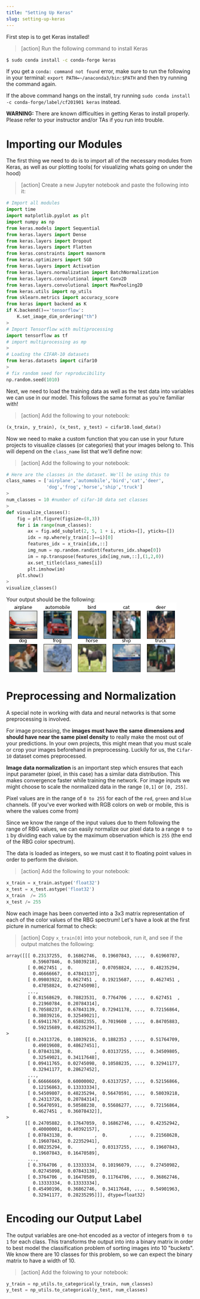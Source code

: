 ```yaml
---
title: "Setting Up Keras"
slug: setting-up-keras
---
```


First step is to get Keras installed!

>[action]
> Run the following command to install Keras
>
```bash
$ sudo conda install -c conda-forge keras
```

If you get a `conda: command not found` error, make sure to run the following in your terminal: `export PATH=~/anaconda3/bin:$PATH` and then try running the command again.

If the above command hangs on the install, try running `sudo conda install -c conda-forge/label/cf201901 keras` instead.

**WARNING:** There are known difficulties in getting Keras to install properly. Please refer to your instructor and/or TAs if you run into trouble.

# Importing our Modules

The first thing we need to do is to import all of the necessary modules from Keras, as well as our plotting tools( for visualizing whats going on under the hood)

>[action]
> Create a new Jupyter notebook and paste the following into it:
>
```python
# Import all modules
import time
import matplotlib.pyplot as plt
import numpy as np
from keras.models import Sequential
from keras.layers import Dense
from keras.layers import Dropout
from keras.layers import Flatten
from keras.constraints import maxnorm
from keras.optimizers import SGD
from keras.layers import Activation
from keras.layers.normalization import BatchNormalization
from keras.layers.convolutional import Conv2D
from keras.layers.convolutional import MaxPooling2D
from keras.utils import np_utils
from sklearn.metrics import accuracy_score
from keras import backend as K
if K.backend()=='tensorflow':
    K.set_image_dim_ordering("th")
>
# Import Tensorflow with multiprocessing
import tensorflow as tf
# import multiprocessing as mp
>
# Loading the CIFAR-10 datasets
from keras.datasets import cifar10
>
# fix random seed for reproducibility
np.random.seed(1010)
```

Next, we need to load the training data as well as the test data into variables we can use in our model. This follows the same format as you're familiar with!

>[action]
> Add the following to your notebook:
>
```python
(x_train, y_train), (x_test, y_test) = cifar10.load_data()
```

Now we need to make a custom function that you can use in your future projects to visualize classes (or categories) that your images belong to. This will depend on the `class_name` list that we'll define now:

>[action]
> Add the following to your notebook:
>
```python
# Here are the classes in the dataset. We'll be using this to
class_names = ['airplane','automobile','bird','cat','deer',
               'dog','frog','horse','ship','truck']
>
num_classes = 10 #number of cifar-10 data set classes
>
def visualize_classes():
    fig = plt.figure(figsize=(8,3))
    for i in range(num_classes):
        ax = fig.add_subplot(2, 5, 1 + i, xticks=[], yticks=[])
        idx = np.where(y_train[:]==i)[0]
        features_idx = x_train[idx,::]
        img_num = np.random.randint(features_idx.shape[0])
        im = np.transpose(features_idx[img_num,::],(1,2,0))
        ax.set_title(class_names[i])
        plt.imshow(im)
    plt.show()
>    
visualize_classes()
```

Your output should be the following:
![class viz](assets/class_viz.png)

# Preprocessing and Normalization

A special note in working with data and neural networks is that some preprocessing is involved.

For image processing, the **images must have the same dimensions and should have near the same pixel density** to really make the most out of your predictions. In your own projects, this might mean that you must scale or crop your images beforehand in preprocessing. Luckily for us, the `Cifar-10` dataset comes preprocessed.

**Image data normalization** is an important step which ensures that each input parameter (pixel, in this case) has a similar data distribution. This makes convergence faster while training the network. For image inputs we might choose to scale the normalized data in the range `[0,1]` or `[0, 255]`.

Pixel values are in the range of `0 to 255` for each of the `red`, `green` and `blue` channels. (If you've ever worked with RGB colors on web or mobile, this is where the values come from)

Since we know the range of the input values due to them following the range of RBG values, we can easily normalize our pixel data to a range `0 to 1` by dividing each value by the maximum observation which is `255` (the end of the RBG color spectrum).

The data is loaded as integers, so we must cast it to floating point values in order to perform the division.

>[action]
> Add the following to your notebook:
>
```python
x_train = x_train.astype('float32')
x_test = x_test.astype('float32')
x_train  /= 255
x_test /= 255
```

Now each image has been converted into a 3x3 matrix representation of each of the color values of the RBG spectrum! Let's have a look at the first picture in numerical format to check:

>[action]
> Copy `x_train[0]` into your notebook, run it, and see if the output matches the following:
>
```
array([[[ 0.23137255,  0.16862746,  0.19607843, ...,  0.61960787,
          0.59607846,  0.58039218],
        [ 0.0627451 ,  0.        ,  0.07058824, ...,  0.48235294,
          0.46666667,  0.47843137],
        [ 0.09803922,  0.0627451 ,  0.19215687, ...,  0.4627451 ,
          0.47058824,  0.42745098],
        ...,
        [ 0.81568629,  0.78823531,  0.7764706 , ...,  0.627451  ,
          0.21960784,  0.20784314],
        [ 0.70588237,  0.67843139,  0.72941178, ...,  0.72156864,
          0.38039216,  0.32549021],
        [ 0.69411767,  0.65882355,  0.7019608 , ...,  0.84705883,
          0.59215689,  0.48235294]],
>
       [[ 0.24313726,  0.18039216,  0.1882353 , ...,  0.51764709,
          0.49019608,  0.48627451],
        [ 0.07843138,  0.        ,  0.03137255, ...,  0.34509805,
          0.32549021,  0.34117648],
        [ 0.09411765,  0.02745098,  0.10588235, ...,  0.32941177,
          0.32941177,  0.28627452],
        ...,
        [ 0.66666669,  0.60000002,  0.63137257, ...,  0.52156866,
          0.12156863,  0.13333334],
        [ 0.54509807,  0.48235294,  0.56470591, ...,  0.58039218,
          0.24313726,  0.20784314],
        [ 0.56470591,  0.50588238,  0.55686277, ...,  0.72156864,
          0.4627451 ,  0.36078432]],
>
       [[ 0.24705882,  0.17647059,  0.16862746, ...,  0.42352942,
          0.40000001,  0.40392157],
        [ 0.07843138,  0.        ,  0.        , ...,  0.21568628,
          0.19607843,  0.22352941],
        [ 0.08235294,  0.        ,  0.03137255, ...,  0.19607843,
          0.19607843,  0.16470589],
        ...,
        [ 0.3764706 ,  0.13333334,  0.10196079, ...,  0.27450982,
          0.02745098,  0.07843138],
        [ 0.3764706 ,  0.16470589,  0.11764706, ...,  0.36862746,
          0.13333334,  0.13333334],
        [ 0.45490196,  0.36862746,  0.34117648, ...,  0.54901963,
          0.32941177,  0.28235295]]], dtype=float32)
```

# Encoding our Output Label

The output variables are one-hot encoded as a vector of integers from `0 to 1` for each class. This transforms the output into into a binary matrix in order to best model the classification problem of sorting images into 10 "buckets". We know there are 10 classes for this problem, so we can expect the binary matrix to have a width of 10.

>[action]
> Add the folowing to your notebook:
>
```python
y_train = np_utils.to_categorical(y_train, num_classes)
y_test = np_utils.to_categorical(y_test, num_classes)
```
